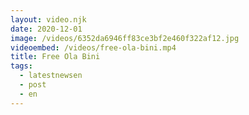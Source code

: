 ```yaml
---
layout: video.njk
date: 2020-12-01
image: /videos/6352da6946ff83ce3bf2e460f322af12.jpg
videoembed: /videos/free-ola-bini.mp4
title: Free Ola Bini
tags:
  - latestnewsen
  - post
  - en
---
```

